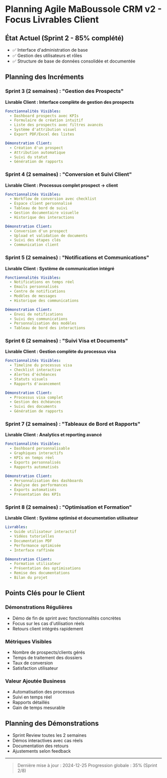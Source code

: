 # Planning Agile MaBoussole CRM v2 - Focus Livrables Client

## État Actuel (Sprint 2 - 85% complété)
- ✅ Interface d'administration de base
- ✅ Gestion des utilisateurs et rôles
- ✅ Structure de base de données consolidée et documentée

## Planning des Incréments

### Sprint 3 (2 semaines) : "Gestion des Prospects"
**Livrable Client : Interface complète de gestion des prospects**
```yaml
Fonctionnalités Visibles:
  - Dashboard prospects avec KPIs
  - Formulaire de création intuitif
  - Liste des prospects avec filtres avancés
  - Système d'attribution visuel
  - Export PDF/Excel des listes

Démonstration Client:
  - Création d'un prospect
  - Attribution automatique
  - Suivi du statut
  - Génération de rapports
```

### Sprint 4 (2 semaines) : "Conversion et Suivi Client"
**Livrable Client : Processus complet prospect → client**
```yaml
Fonctionnalités Visibles:
  - Workflow de conversion avec checklist
  - Espace client personnalisé
  - Tableau de bord de suivi
  - Gestion documentaire visuelle
  - Historique des interactions

Démonstration Client:
  - Conversion d'un prospect
  - Upload et validation de documents
  - Suivi des étapes clés
  - Communication client
```

### Sprint 5 (2 semaines) : "Notifications et Communications"
**Livrable Client : Système de communication intégré**
```yaml
Fonctionnalités Visibles:
  - Notifications en temps réel
  - Emails personnalisés
  - Centre de notifications
  - Modèles de messages
  - Historique des communications

Démonstration Client:
  - Envoi de notifications
  - Suivi des communications
  - Personnalisation des modèles
  - Tableau de bord des interactions
```

### Sprint 6 (2 semaines) : "Suivi Visa et Documents"
**Livrable Client : Gestion complète du processus visa**
```yaml
Fonctionnalités Visibles:
  - Timeline du processus visa
  - Checklist interactive
  - Alertes d'échéances
  - Statuts visuels
  - Rapports d'avancement

Démonstration Client:
  - Processus visa complet
  - Gestion des échéances
  - Suivi des documents
  - Génération de rapports
```

### Sprint 7 (2 semaines) : "Tableaux de Bord et Rapports"
**Livrable Client : Analytics et reporting avancé**
```yaml
Fonctionnalités Visibles:
  - Dashboard personnalisable
  - Graphiques interactifs
  - KPIs en temps réel
  - Exports personnalisés
  - Rapports automatisés

Démonstration Client:
  - Personnalisation des dashboards
  - Analyse des performances
  - Exports automatisés
  - Présentation des KPIs
```

### Sprint 8 (2 semaines) : "Optimisation et Formation"
**Livrable Client : Système optimisé et documentation utilisateur**
```yaml
Livrables:
  - Guide utilisateur interactif
  - Vidéos tutorielles
  - Documentation PDF
  - Performance optimisée
  - Interface raffinée

Démonstration Client:
  - Formation utilisateur
  - Présentation des optimisations
  - Remise des documentations
  - Bilan du projet
```

## Points Clés pour le Client

### Démonstrations Régulières
- Démo de fin de sprint avec fonctionnalités concrètes
- Focus sur les cas d'utilisation réels
- Retours client intégrés rapidement

### Métriques Visibles
- Nombre de prospects/clients gérés
- Temps de traitement des dossiers
- Taux de conversion
- Satisfaction utilisateur

### Valeur Ajoutée Business
- Automatisation des processus
- Suivi en temps réel
- Rapports détaillés
- Gain de temps mesurable

## Planning des Démonstrations
- Sprint Review toutes les 2 semaines
- Démos interactives avec cas réels
- Documentation des retours
- Ajustements selon feedback

---
> Dernière mise à jour : 2024-12-25
> Progression globale : 35% (Sprint 2/8)
